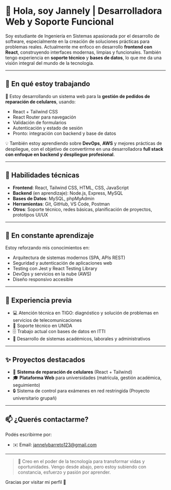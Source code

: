 # 👋 Hola, soy Jannely | Desarrolladora Web y Soporte Funcional

Soy estudiante de Ingeniería en Sistemas apasionada por el desarrollo de software, especialmente en la creación de soluciones prácticas para problemas reales. Actualmente me enfoco en desarrollo **frontend con React**, construyendo interfaces modernas, limpias y funcionales. También tengo experiencia en **soporte técnico** y **bases de datos**, lo que me da una visión integral del mundo de la tecnología.

---

## 🚀 En qué estoy trabajando

🔧 Estoy desarrollando un sistema web para la **gestión de pedidos de reparación de celulares**, usando:
- React + Tailwind CSS
- React Router para navegación
- Validación de formularios
- Autenticación y estado de sesión
- Pronto: integración con backend y base de datos

💡 También estoy aprendiendo sobre **DevOps**, **AWS** y mejores prácticas de despliegue, con el objetivo de convertirme en una desarrolladora **full stack con enfoque en backend y despliegue profesional**.

---

## 🧠 Habilidades técnicas

- **Frontend**: React, Tailwind CSS, HTML, CSS, JavaScript
- **Backend** (en aprendizaje): Node.js, Express, MySQL
- **Bases de Datos**: MySQL, phpMyAdmin
- **Herramientas**: Git, GitHub, VS Code, Postman
- **Otros**: Soporte técnico, redes básicas, planificación de proyectos, prototipos UI/UX

---

## 🌱 En constante aprendizaje

Estoy reforzando mis conocimientos en:
- Arquitectura de sistemas modernos (SPA, APIs REST)
- Seguridad y autenticación de aplicaciones web
- Testing con Jest y React Testing Library
- DevOps y servicios en la nube (AWS)
- Diseño responsivo accesible

---

## 💼 Experiencia previa

- 💻 Atención técnica en TIGO: diagnóstico y solución de problemas en servicios de telecomunicaciones
- 📱 Soporte técnico en UNIDA
- 🗄️ Trabajo actual con bases de datos en ITTI
- 🏫 Desarrollo de sistemas académicos, laborales y administrativos

---

## ✨ Proyectos destacados

- 📲 **Sistema de reparación de celulares** (React + Tailwind)
- 🎓 **Plataforma Web** para universidades (matrícula, gestión académica, seguimiento)
- 🔒 Sistema de control para exámenes en red restringida (Proyecto universitario grupañ)

---

## 📫 ¿Querés contactarme?

Podés escribirme por:

- ✉️ Email: jannelybarreto123@gmail.com

---

> 🌟 Creo en el poder de la tecnología para transformar vidas y oportunidades. Vengo desde abajo, pero estoy subiendo con constancia, esfuerzo y pasión por aprender.

Gracias por visitar mi perfil 💜
